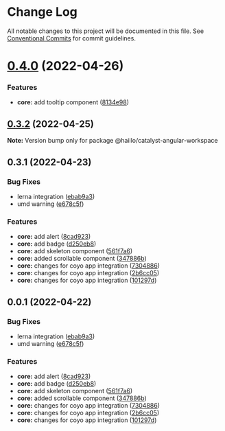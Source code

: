 # Change Log

All notable changes to this project will be documented in this file.
See [Conventional Commits](https://conventionalcommits.org) for commit guidelines.

# [0.4.0](https://github.com/haiilo/catalyst/compare/v0.3.2...v0.4.0) (2022-04-26)


### Features

* **core:** add tooltip component ([8134e98](https://github.com/haiilo/catalyst/commit/8134e98cde4f7b9e746c2179ffafdbfe8eff4128))





## [0.3.2](https://github.com/haiilo/catalyst/compare/v0.3.1...v0.3.2) (2022-04-25)

**Note:** Version bump only for package @haiilo/catalyst-angular-workspace





## 0.3.1 (2022-04-23)


### Bug Fixes

* lerna integration ([ebab9a3](https://github.com/haiilo/catalyst/commit/ebab9a37748e11a33fd552502ed95bfec949c409))
* umd warning ([e678c5f](https://github.com/haiilo/catalyst/commit/e678c5fa6e8d89105323de0fcb90b9cfdba6222c))


### Features

* **core:** add alert ([8cad923](https://github.com/haiilo/catalyst/commit/8cad92339ac74b142ca6a4a0ec143982c659b970))
* **core:** add badge ([d250eb8](https://github.com/haiilo/catalyst/commit/d250eb808f77c34a430b5406edba7c11e12cf4bd))
* **core:** add skeleton component ([561f7a6](https://github.com/haiilo/catalyst/commit/561f7a627770aaef6daadca0acc5c0c858261320))
* **core:** added scrollable component ([347886b](https://github.com/haiilo/catalyst/commit/347886b2782801e445da7afc2f768aa531862084))
* **core:** changes for coyo app integration ([7304886](https://github.com/haiilo/catalyst/commit/7304886e5a2a781adcb0db2b1a63ddc58eaa6ef8))
* **core:** changes for coyo app integration ([2b6cc05](https://github.com/haiilo/catalyst/commit/2b6cc057bbd813f328ff36374a514bc56d6a15bd))
* **core:** changes for coyo app integration ([101297d](https://github.com/haiilo/catalyst/commit/101297dde26a5e8ecd007cd535667d2d3e71441a))





## 0.0.1 (2022-04-22)


### Bug Fixes

* lerna integration ([ebab9a3](https://github.com/haiilo/catalyst/commit/ebab9a37748e11a33fd552502ed95bfec949c409))
* umd warning ([e678c5f](https://github.com/haiilo/catalyst/commit/e678c5fa6e8d89105323de0fcb90b9cfdba6222c))


### Features

* **core:** add alert ([8cad923](https://github.com/haiilo/catalyst/commit/8cad92339ac74b142ca6a4a0ec143982c659b970))
* **core:** add badge ([d250eb8](https://github.com/haiilo/catalyst/commit/d250eb808f77c34a430b5406edba7c11e12cf4bd))
* **core:** add skeleton component ([561f7a6](https://github.com/haiilo/catalyst/commit/561f7a627770aaef6daadca0acc5c0c858261320))
* **core:** added scrollable component ([347886b](https://github.com/haiilo/catalyst/commit/347886b2782801e445da7afc2f768aa531862084))
* **core:** changes for coyo app integration ([7304886](https://github.com/haiilo/catalyst/commit/7304886e5a2a781adcb0db2b1a63ddc58eaa6ef8))
* **core:** changes for coyo app integration ([2b6cc05](https://github.com/haiilo/catalyst/commit/2b6cc057bbd813f328ff36374a514bc56d6a15bd))
* **core:** changes for coyo app integration ([101297d](https://github.com/haiilo/catalyst/commit/101297dde26a5e8ecd007cd535667d2d3e71441a))
